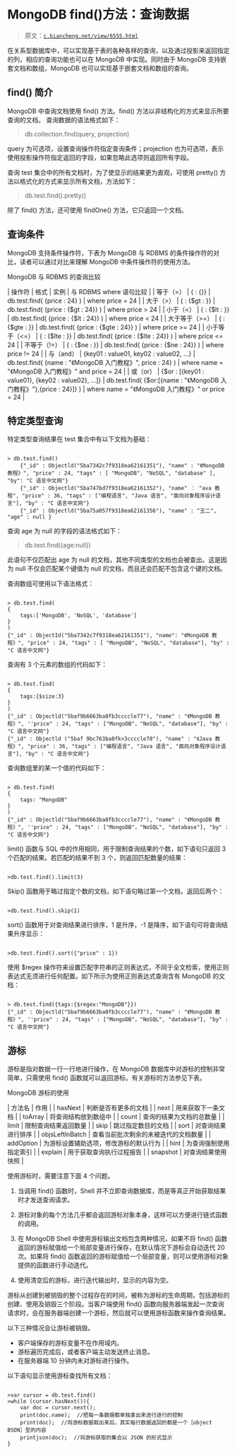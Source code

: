 # MongoDB find()方法：查询数据

> 原文：[`c.biancheng.net/view/6555.html`](http://c.biancheng.net/view/6555.html)

在关系型数据库中，可以实现基于表的各种各样的查询，以及通过投影来返回指定的列，相应的查询功能也可以在 MongoDB 中实现。同时由于 MongoDB 支持嵌套文档和数组，MongoDB 也可以实现基于嵌套文档和数组的查询。

## find() 简介

MongoDB 中查询文档使用 find() 方法。find() 方法以非结构化的方式来显示所要查询的文档， 查询数据的语法格式如下：

>db.collection.find(query, projection)

query 为可选项，设置查询操作符指定查询条件；projection 也为可选项，表示使用投影操作符指定返回的字段，如果忽略此选项则返回所有字段。

查询 test 集合中的所有文档时，为了使显示的结果更为直观，可使用 pretty() 方法以格式化的方式来显示所有文档，方法如下：

> db.test.find().pretty()

除了 find() 方法，还可使用 findOne() 方法，它只返回一个文档。

## 查询条件

MongoDB 支持条件操作符，下表为 MongoDB 与 RDBMS 的条件操作符的对比，读者可以通过对比来理解 MongoDB 中条件操作符的使用方法。

MongoDB 与 RDBMS 的查询比较

| 操作符 | 格式 | 实例 | 与 RDBMS where 语句比较 |
| 等于（=） | {<key> : {<value>}} | db.test.find( {price : 24} ) | where price = 24 |
| 大于（>） | {<key> : {$gt : <value>}} | db.test.find( {price : {$gt : 24}} ) | where price > 24 |
| 小于（<） | {<key> : {$lt : <value>}} | db.test.find( {price : {$lt : 24}} ) | where price < 24 |
| 大于等于（>=） | {<key> : {$gte : <value>}} | db.test.find( {price : {$gte : 24}} ) | where price >= 24 |
| 小于等于（<=） | {<key> : {$lte : <value>}} | db.test.find( {price : {$lte : 24}} ) | where price <= 24 |
| 不等于（!=） | {<key> : {$ne : <value>}} | db.test.find( {price : {$ne : 24}} ) | where price != 24 |
| 与（and） | {key01 : value01, key02 : value02, ...} | db.test.find( {name : "《MongoDB 入门教程》", price : 24} ) | where name = "《MongoDB 入门教程》" and price = 24 |
| 或（or） | {$or : [{key01 : value01}, {key02 : value02}, ...]} | db.test.find( {$or:[{name : "《MongoDB 入门教程》"},{price : 24}]} ) | where name = "《MongoDB 入门教程》" or price = 24 |

## 特定类型查询

特定类型查询结果在 test 集合中有以下文档为基础：

```

> db.test.find()
    {"_id" : Objectld("5ba7342c7f9318ea62161351"), "name" : "《MongoDB 教程》", "price" : 24, "tags" : [ "MongoDB", "NoSQL", "database" ], "by": "C 语言中文网"}
    {"_id" : Objectld("5ba747bd7f9318ea62161352"), "name" ： "ava 教程", "price" : 36, "tags" : ["编程语言", "Java 语言", "面向对象程序设计语言"], "by" : "C 语言中文网"}
    {"_id" : Objectld("5ba75a057f9318ea62161356"), "name" : "王二", "age" : null }
```

查询 age 为 null 的字段的语法格式如下：

> db.test.find({age:null})

此语句不仅匹配出 age 为 null 的文档，其他不同类型的文档也会被查出。这是因为 null 不仅会匹配某个键值为 null 的文档，而且还会匹配不包含这个键的文档。

查询数组可使用以下语法格式：

```

> db.test.find(
{
    tags:['MongoDB', 'NoSQL', 'database']
}
)
{"_id" : ObjectId("5ba7342c7f9318ea62161351"), "name": "《MongoDB 教程》", "price" : 24, "tags" : [ "MongoDB", "NoSQL", "database"], "by" : "C 语言中文网"}
```

查询有 3 个元素的数组的代码如下：

```

> db.test.find(
{
    tags:{$size:3}
}
)
{"_id" : Objectld("5baf9b6663ba0fb3ccccle77"), "name" : "《MongoDB 教程》", ''price" : 24, "tags" : ["MongoDB"，"NoSQL", "database"], "by" : "C 语言中文网"}
{"_id" : Objectld ("5baf 9bc763ba0fk>3ccccle78"), "name" : "《Java 教程》", "price" : 36, "tags" : ["编程语言", "Java 语言", "面向对象程序设计语言"], "by" : "C 语言中文网"}
```

查询数组里的某一个值的代码如下：

```

> db.test.find(
{
    tags: "MongoDB"
}
)
{"_id" : Objectld("5baf9b6663ba0fb3ccccle77"), "name" : "《MongoDB 教程》", ''price" : 24, "tags" : ["MongoDB"，"NoSQL", "database"], "by" : "C 语言中文网"}
```

limit() 函数与 SQL 中的作用相同，用于限制查询结果的个数，如下语句只返回 3 个匹配的结果。若匹配的结果不到 3 个，则返回匹配数量的结果：

```

>db.test.find().limit(3)
```

Skip() 函数用于略过指定个数的文档，如下语句略过第一个文档，返回后两个：

```

>db.test.find().skip(1)
```

sort() 函数用于对查询结果进行排序，1 是升序，-1 是降序，如下语句可将查询结果升序显示：

```

>db.test.find().sort({"price" : 1})
```

使用 $regex 操作符来设置匹配字符串的正则表达式，不同于全文检索，使用正则表达式无须进行任何配置。如下所示为使用正则表达式查询含有 MongoDB 的文档：

```

> db.test.find({tags:{$regex:"MongoDB"}})
{"_id" : Objectld("5baf9b6663ba0fb3ccccle77"), "name" : "《MongoDB 教程》", ''price" : 24, "tags" : ["MongoDB"，"NoSQL", "database"], "by" : "C 语言中文网"}
```

## 游标

游标是指对数据一行一行地进行操作，在 MongoDB 数据库中对游标的控制非常简单，只需使用 firid() 函数就可以返回游标。有关游标的方法参见下表。

MongoDB 游标的使用

| 方法名 | 作用 |
| hasNext | 判断是否有更多的文档 |
| next | 用来获取下一条文档 |
| toArray | 将查询结构放到数组中 |
| count | 查询的结果为文档的总数量 |
| limit | 限制查询结果返回数量 |
| skip | 跳过指定数目的文档 |
| sort | 对查询结果进行排序 |
| objsLeftlnBatch | 查看当前批次剩余的未被迭代的文档数量 |
| addOption | 为游标设置辅助选项，修改游标的默认行为 |
| hint | 为查询强制使用指定索引 |
| explain | 用于获取查询执行过程报告 |
| snapshot | 对查询结果使用快照 |

使用游标时，需要注意下面 4 个问题。

1) 当调用 find() 函数时，Shell 并不立即查询数据库，而是等真正开始获取结果时才发送查询请求。

2) 游标对象的每个方法几乎都会返回游标对象本身，这样可以方便进行链式函数的调用。

3) 在 MongoDB Shell 中使用游标输出文档包含两种情况，如果不将 find() 函数返回的游标赋值给一个局部变量进行保存，在默认情况下游标会自动迭代 20 次。如果将 find() 函数返回的游标赋值给一个局部变量，则可以使用游标对象提供的函数进行手动迭代。

4) 使用清空后的游标，进行迭代输出时，显示的内容为空。

游标从创建到被销毁的整个过程存在的时间，被称为游标的生命周期，包括游标的创建、使用及销毁三个阶段。当客户端使用 find() 函数向服务器端发起一次查询请求时，会在服务器端创建一个游标，然后就可以使用游标函数来操作查询结果。

以下三种情况会让游标被销毁。

*   客户端保存的游标变量不在作用域内。
*   游标遍历完成后，或者客户端主动发送终止消息。
*   在服务器端 10 分钟内未对游标进行操作。

以下语句显示使用游标查找所有文档：

```

>var cursor = db.test.find()
>while (cursor.hasNext()){
    var doc = cursor.next();
    print(doc.name);  //把每一条数据都单独拿出来进行逐行的控制
    print(doc);  //将游标数据取出来后，其实每行数据返回的都是一个［object BSON］型的内容
    printjson(doc);  //将游标获取的集合以 JSON 的形式显示
}
```